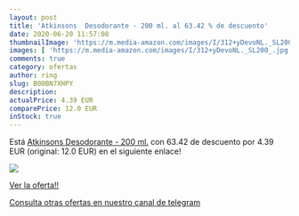 ```yaml
---
layout: post
title: 'Atkinsons  Desodorante - 200 ml. al 63.42 % de descuento'
date: 2020-06-20 11:57:08
thumbnailImage: 'https://m.media-amazon.com/images/I/312+yDevoNL._SL200_.jpg'
images: [ 'https://m.media-amazon.com/images/I/312+yDevoNL._SL200_.jpg' ]
comments: true
category: ofertas
author: ring
slug: B00BN7XHPY
description:
actualPrice: 4.39 EUR
comparePrice: 12.0 EUR
inStock: true
---
```


Está [Atkinsons  Desodorante - 200 ml.](https://www.amazon.com/dp/B00BN7XHPY/?tag=redken08-20) con 63.42 de descuento por 4.39 EUR (original: 12.0 EUR) en el siguiente enlace!

[![](https://m.media-amazon.com/images/I/312+yDevoNL._SL200_.jpg)](https://www.amazon.com/dp/B00BN7XHPY/?tag=redken08-20)

[Ver la oferta!!](https://www.amazon.com/dp/B00BN7XHPY/?tag=redken08-20)

[Consulta otras ofertas en nuestro canal de telegram](https://t.me/s/ofertas25)
